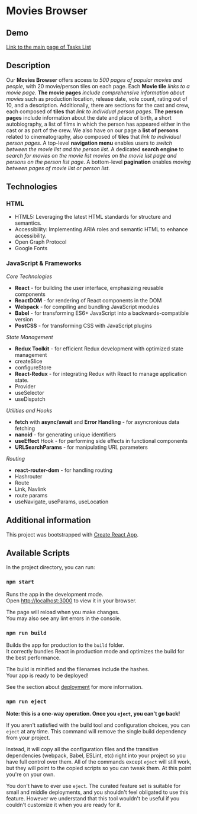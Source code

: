 # Movies Browser

## Demo

[Link to the main page of Tasks List](https://wroblewski82.github.io/movies-browser/)

## Description

Our **Movies Browser** offers access to _500 pages of popular movies and people_, with 20 movie/person tiles on each page.
Each **Movie tile** _links to a movie page_.
**The movie pages** _include comprehensive information about movies_ such as production location, release date, vote count, rating out of 10, and a description. Additionally, there are sections for the cast and crew, each composed of **tiles** that _link to individual person pages_.
**The person pages** include information about the date and place of birth, a short autobiography, a list of films in which the person has appeared either in the cast or as part of the crew.
We also have on our page a **list of persons** related to cinematography, also composed of **tiles** that _link to individual person pages_.
A top-level **navigation menu** enables users to _switch between the movie list and the person list_.
A dedicated **search engine** to _search for movies on the movie list movies on the movie list page and persons on the person list page_.
A bottom-level **pagination** enables _moving between pages of movie list or person list_.

## Technologies

### HTML

- HTML5: Leveraging the latest HTML standards for structure and semantics.
- Accessibility: Implementing ARIA roles and semantic HTML to enhance accessibility.
- Open Graph Protocol
- Google Fonts

### JavaScript & Frameworks

_Core Technologies_

- **React** - for building the user interface, emphasizing reusable components
- **ReactDOM** - for rendering of React components in the DOM
- **Webpack** - for compiling and bundling JavaScript modules
- **Babel** - for transforming ES6+ JavaScript into a backwards-compatible version
- **PostCSS** - for transforming CSS with JavaScript plugins

_State Management_

- **Redux Toolkit** - for efficient Redux development with optimized state management
- createSlice
- configureStore
- **React-Redux** - for integrating Redux with React to manage application state.
- Provider
- useSelector
- useDispatch

_Utilities and Hooks_

- **fetch** with **async/await** and **Error Handling** - for asyncronious data fetching
- **nanoid** - for generating unique identifiers
- **useEffect** Hook - for performing side effects in functional components
- **URLSearchParams** - for manipulating URL parameters

_Routing_

- **react-router-dom** - for handling routing
- Hashrouter
- Route
- Link, Navlink
- route params
- useNavigate, useParams, useLocation

## Additional information

This project was bootstrapped with [Create React App](https://github.com/facebook/create-react-app).

## Available Scripts

In the project directory, you can run:

### `npm start`

Runs the app in the development mode.\
Open [http://localhost:3000](http://localhost:3000) to view it in your browser.

The page will reload when you make changes.\
You may also see any lint errors in the console.

### `npm run build`

Builds the app for production to the `build` folder.\
It correctly bundles React in production mode and optimizes the build for the best performance.

The build is minified and the filenames include the hashes.\
Your app is ready to be deployed!

See the section about [deployment](https://facebook.github.io/create-react-app/docs/deployment) for more information.

### `npm run eject`

**Note: this is a one-way operation. Once you `eject`, you can't go back!**

If you aren't satisfied with the build tool and configuration choices, you can `eject` at any time. This command will remove the single build dependency from your project.

Instead, it will copy all the configuration files and the transitive dependencies (webpack, Babel, ESLint, etc) right into your project so you have full control over them. All of the commands except `eject` will still work, but they will point to the copied scripts so you can tweak them. At this point you're on your own.

You don't have to ever use `eject`. The curated feature set is suitable for small and middle deployments, and you shouldn't feel obligated to use this feature. However we understand that this tool wouldn't be useful if you couldn't customize it when you are ready for it.
